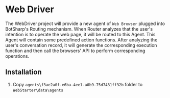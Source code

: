 # Web Driver

The WebDriver project will provide a new agent of `Web Browser` plugged into BotSharp's Routing mechanism. 
When Router analyzes that the user's intention is to operate the web page, it will be routed to this Agent. 
This Agent will contain some predefined action functions. 
After analyzing the user's conversation record, it will generate the corresponding execution function and then call the browsers' API to perform corresponding operations.

## Installation

1. Copy `agents\f3ae2a0f-e6ba-4ee1-a0b9-75d7431ff32b` folder to `WebStarter\data\agents`
